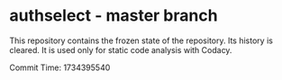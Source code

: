 # authselect - master branch

This repository contains the frozen state of the repository.
Its history is cleared. It is used only for static code
analysis with Codacy.

Commit Time: 1734395540